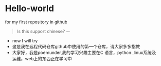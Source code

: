 # Hello-world
for my first repository in github
> Is this support chinese?
--

+ now I will try
+ 这是我在远程代码仓库github中使用的第一个仓库，请大家多多指教
+ 大家好，我是poemunder,我的学习兴趣主要在C 语言，python ,linux系统及运维，web上的东西正在学习中
